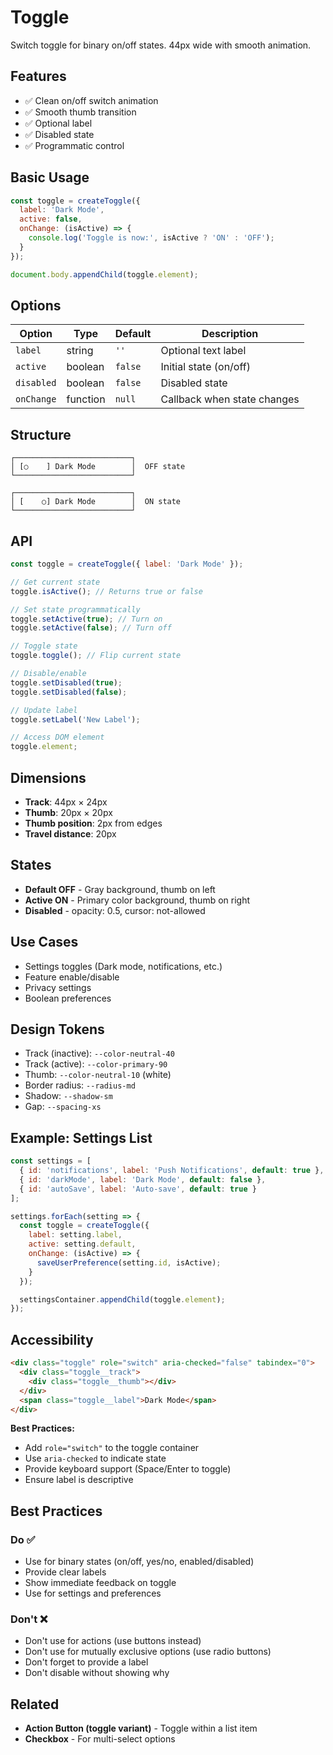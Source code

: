 # Toggle

Switch toggle for binary on/off states. 44px wide with smooth animation.

## Features

- ✅ Clean on/off switch animation
- ✅ Smooth thumb transition
- ✅ Optional label
- ✅ Disabled state
- ✅ Programmatic control

## Basic Usage

```javascript
const toggle = createToggle({
  label: 'Dark Mode',
  active: false,
  onChange: (isActive) => {
    console.log('Toggle is now:', isActive ? 'ON' : 'OFF');
  }
});

document.body.appendChild(toggle.element);
```

## Options

| Option | Type | Default | Description |
|--------|------|---------|-------------|
| `label` | string | `''` | Optional text label |
| `active` | boolean | `false` | Initial state (on/off) |
| `disabled` | boolean | `false` | Disabled state |
| `onChange` | function | `null` | Callback when state changes |

## Structure

```
┌──────────────────────────┐
│ [○    ] Dark Mode        │  OFF state
└──────────────────────────┘

┌──────────────────────────┐
│ [    ○] Dark Mode        │  ON state
└──────────────────────────┘
```

## API

```javascript
const toggle = createToggle({ label: 'Dark Mode' });

// Get current state
toggle.isActive(); // Returns true or false

// Set state programmatically
toggle.setActive(true); // Turn on
toggle.setActive(false); // Turn off

// Toggle state
toggle.toggle(); // Flip current state

// Disable/enable
toggle.setDisabled(true);
toggle.setDisabled(false);

// Update label
toggle.setLabel('New Label');

// Access DOM element
toggle.element;
```

## Dimensions

- **Track**: 44px × 24px
- **Thumb**: 20px × 20px
- **Thumb position**: 2px from edges
- **Travel distance**: 20px

## States

- **Default OFF** - Gray background, thumb on left
- **Active ON** - Primary color background, thumb on right
- **Disabled** - opacity: 0.5, cursor: not-allowed

## Use Cases

- Settings toggles (Dark mode, notifications, etc.)
- Feature enable/disable
- Privacy settings
- Boolean preferences

## Design Tokens

- Track (inactive): `--color-neutral-40`
- Track (active): `--color-primary-90`
- Thumb: `--color-neutral-10` (white)
- Border radius: `--radius-md`
- Shadow: `--shadow-sm`
- Gap: `--spacing-xs`

## Example: Settings List

```javascript
const settings = [
  { id: 'notifications', label: 'Push Notifications', default: true },
  { id: 'darkMode', label: 'Dark Mode', default: false },
  { id: 'autoSave', label: 'Auto-save', default: true }
];

settings.forEach(setting => {
  const toggle = createToggle({
    label: setting.label,
    active: setting.default,
    onChange: (isActive) => {
      saveUserPreference(setting.id, isActive);
    }
  });

  settingsContainer.appendChild(toggle.element);
});
```

## Accessibility

```html
<div class="toggle" role="switch" aria-checked="false" tabindex="0">
  <div class="toggle__track">
    <div class="toggle__thumb"></div>
  </div>
  <span class="toggle__label">Dark Mode</span>
</div>
```

**Best Practices:**
- Add `role="switch"` to the toggle container
- Use `aria-checked` to indicate state
- Provide keyboard support (Space/Enter to toggle)
- Ensure label is descriptive

## Best Practices

### Do ✅
- Use for binary states (on/off, yes/no, enabled/disabled)
- Provide clear labels
- Show immediate feedback on toggle
- Use for settings and preferences

### Don't ❌
- Don't use for actions (use buttons instead)
- Don't use for mutually exclusive options (use radio buttons)
- Don't forget to provide a label
- Don't disable without showing why

## Related

- **Action Button (toggle variant)** - Toggle within a list item
- **Checkbox** - For multi-select options
